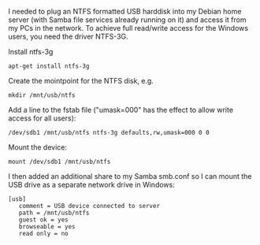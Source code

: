 I needed to plug an NTFS formatted USB harddisk into my Debian home server (with Samba file services already running on it) and access it from my PCs in the network. To achieve full read/write access for the Windows users, you need the driver NTFS-3G.

Install ntfs-3g

    apt-get install ntfs-3g

Create the mointpoint for the NTFS disk, e.g.

    mkdir /mnt/usb/ntfs

Add a line to the fstab file ("umask=000" has the effect to allow write access for all users):

    /dev/sdb1 /mnt/usb/ntfs ntfs-3g defaults,rw,umask=000 0 0

Mount the device:

    mount /dev/sdb1 /mnt/usb/ntfs 

I then added an additional share to my Samba smb.conf so I can mount the USB drive as a separate network drive in Windows:

    [usb]
       comment = USB device connected to server
       path = /mnt/usb/ntfs
       guest ok = yes
       browseable = yes
       read only = no
